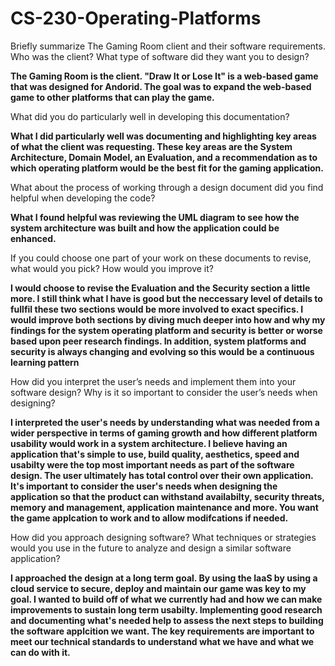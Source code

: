 # CS-230-Operating-Platforms

Briefly summarize The Gaming Room client and their software requirements. Who was the client? What type of software did they want you to design?

**The Gaming Room is the client. "Draw It or Lose It" is a web-based game that was designed for Andorid. The goal was to expand the web-based game to other platforms that can play the game.**


What did you do particularly well in developing this documentation?

**What I did particularly well was documenting and highlighting key areas of what the client was requesting. These key areas are the System Architecture, Domain Model, an Evaluation, and a recommendation as to which operating platform would be the best fit for the gaming application.** 


What about the process of working through a design document did you find helpful when developing the code?

**What I found helpful was reviewing the UML diagram to see how the system architecture was built and how the application could be enhanced.**

If you could choose one part of your work on these documents to revise, what would you pick? How would you improve it?

**I would choose to revise the Evaluation and the Security section a little more. I still think what I have is good but the neccessary level of details to fullfil these two sections would be more involved to exact specifics. I would improve both sections by diving much deeper into how and why my findings for the system operating platform and security is better or worse based upon peer research findings. In addition, system platforms and security is always changing and evolving so this would be a continuous learning pattern**


How did you interpret the user’s needs and implement them into your software design? Why is it so important to consider the user’s needs when designing?

**I interpreted the user's needs by understanding what was needed from a wider perspective in terms of gaming growth and how different platform usability would work in a system architecture. I believe having an application that's simple to use, build quality, aesthetics, speed and usabilty were the top most important needs as part of the software design. The user ultimately has total control over their own application. It's important to consider the user's needs when designing the application so that the product can withstand availabilty, security threats, memory and management, application maintenance and more. You want the game applcation to work and to allow modifcations if needed.**


How did you approach designing software? What techniques or strategies would you use in the future to analyze and design a similar software application?

**I approached the design at a long term goal. By using the IaaS by using a cloud service to secure, deploy and maintain our game was key to my goal. I wanted to build off of what we currently had and how we can make improvements to sustain long term usabilty. Implementing good research and documenting what's needed help to assess the next steps to building the software applcition we want. The key requirements are important to meet our technical standards to understand what we have and what we can do with it.**




